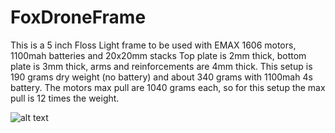 # FoxDroneFrame
This is a 5 inch Floss Light frame to be used with EMAX 1606 motors, 1100mah batteries and 20x20mm stacks
Top plate is 2mm thick, bottom plate is 3mm thick, arms and reinforcements are 4mm thick.
This setup is 190 grams dry weight (no battery) and about 340 grams with 1100mah 4s battery.
The motors max pull are 1040 grams each, so for this setup the max pull is 12 times the weight.

![alt text](https://github.com/iso9660/FoxDroneFrame/blob/master/Fox.PNG?raw=true)
